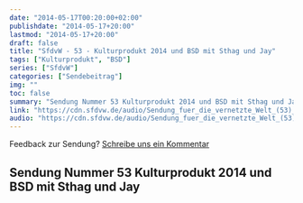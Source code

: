 ```yaml
---
date: "2014-05-17T00:20:00+02:00"
publishdate: "2014-05-17+20:00"
lastmod: "2014-05-17+20:00"
draft: false
title: "SfdvW - 53 - Kulturprodukt 2014 und BSD mit Sthag und Jay"
tags: ["Kulturprodukt", "BSD"]
series: ["SfdvW"]
categories: ["Sendebeitrag"]
img: ""
toc: false
summary: "Sendung Nummer 53 Kulturprodukt 2014 und BSD mit Sthag und Jay"
link: "https://cdn.sfdvw.de/audio/Sendung_fuer_die_vernetzte_Welt_(53)_2014_05_17_Kulturprodukt_2014_und_BSD_mit_Sthag_und_Jay.mp3"
audio: "https://cdn.sfdvw.de/audio/Sendung_fuer_die_vernetzte_Welt_(53)_2014_05_17_Kulturprodukt_2014_und_BSD_mit_Sthag_und_Jay.mp3"
---
```


<div align="center" id="example"></div>
<script src="https://cdn.podlove.org/web-player/embed.js"></script>

Feedback zur Sendung?
[Schreibe uns ein Kommentar](mailto:SfdvW@radiocorax.de)

## Sendung Nummer 53 Kulturprodukt 2014 und BSD mit Sthag und Jay

<script>
  podlovePlayer('#example', '/blog/sfdvw53.json');
</script>
